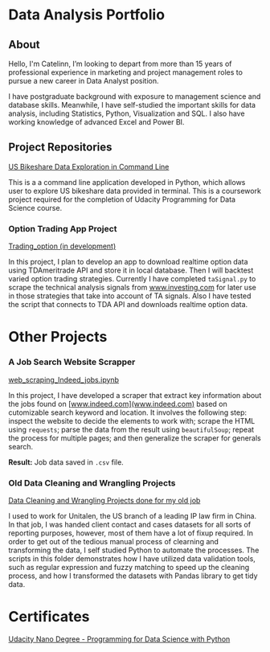 # Data Analysis Portfolio

## About

Hello, I'm Catelinn, I’m looking to depart from more than 15 years of professional experience in marketing and project management roles to pursue a new career in Data Analyst position. 

I have postgraduate background with exposure to management science and database skills. Meanwhile, I have self-studied the important skills for data analysis, including Statistics, Python, Visualization and SQL. I also have working knowledge of advanced Excel and Power BI.


## Project Repositories

[US Bikeshare Data Exploration in Command Line](https://github.com/catelinn/bikeshare_cli2)

This is a a command line application developed in Python, which allows user to explore US bikeshare data provided in terminal. This is a coursework project required for the completion of Udacity Programming for Data Science course.  



### Option Trading App Project


[Trading_option (in development)](https://github.com/catelinn/trading_options)

In this project, I plan to develop an app to download realtime option data using TDAmeritrade API and store it in local database. Then I will backtest varied option trading strategies. Currently I have completed `taSignal.py` to scrape the technical analysis signals from www.investing.com for later use in those strategies that take into account of TA signals. Also I have tested the script that connects to TDA API and downloads realtime option data.


# Other Projects

### A Job Search Website Scrapper

[web_scraping_Indeed_jobs.ipynb](https://github.com/catelinn/data-analysis-portfolio/tree/master/projects/web%20scraper%20for%20indeed%20jobs)

In this project, I have developed a scraper that extract key information about the jobs found on [www.indeed.com](www.indeed.com) based on cutomizable search keyword and location. It involves the following step: inspect the website to decide the elements to work with; scrape the HTML using `requests`; parse the data from the result using `beautifulSoup`; repeat the process for multiple pages; and then generalize the scraper for generals search.

**Result:** Job data saved in `.csv` file.

### Old Data Cleaning and Wrangling Projects

[Data Cleaning and Wrangling Projects done for my old job](https://github.com/catelinn/data-analysis-portfolio/tree/master/projects/data%20cleaning%20and%20wrangling%20at%20old%20job)

I used to work for Unitalen, the US branch of a leading IP law firm in China. In that job, I was handed client contact and cases datasets for all sorts of reporting purposes, however, most of them have a lot of fixup required. In order to get out of the tedious manual process of clearning and transforming the data, I self studied Python to automate the processes. The scripts in this folder demonstrates how I have utilized data validation tools, such as regular expression and fuzzy matching to speed up the cleaning process, and how I transformed the datasets with Pandas library to get tidy data.

# Certificates

[Udacity Nano Degree - Programming for Data Science with Python](https://graduation.udacity.com/confirm/FGQADLZH)
